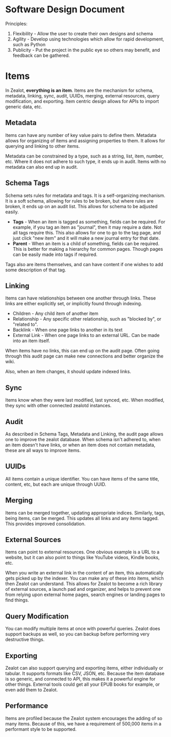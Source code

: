 # Software Design Document

Principles:

1. Flexibility - Allow the user to create their own designs and schema
2. Agility - Develop using technologies which allow for rapid development, such as Python
3. Publicity - Put the project in the public eye so others may benefit, and feedback can be gathered.

# Items
In Zealot, **everything is an item**. Items are the mechanism for schema, metadata, linking, sync, audit, UUIDs, merging, external resources, query modification, and exporting. Item centric design allows for APIs to import generic data, etc.

## Metadata
Items can have any number of key value pairs to define them. Metadata allows for organizing of items and assigning properties to them. It allows for querying and linking to other items. 

Metadata can be constrained by a type, such as a string, list, item, number, etc. Where it does not adhere to such type, it ends up in audit. Items with no metadata can also end up in audit.

## Schema Tags
Schema sets rules for metadata and tags. It is a self-organizing mechanism. It is a soft schema, allowing for rules to be broken, but where rules are broken, it ends up on an audit list. This allows for schema to be adjusted easily.

- **Tags** - When an item is tagged as something, fields can be required. For example, if you tag an item as "journal", then it may require a date. Not all tags require this. This also allows for one to go to the tag page, and just click "new item" and it will make a new journal entry for that date.
- **Parent** - When an item is a child of something, fields can be required. This is better for making a hierarchy for common pages. Though pages can be easily made into tags if required.

Tags also are items themselves, and can have content if one wishes to add some description of that tag. 

## Linking
Items can have relationships between one another through links. These links are either explicitly set, or implicitly found through indexing.

- Children - Any child item of another item
- Relationship - Any specific other relationship, such as "blocked by", or "related to".
- Backlink - When one page links to another in its text
- External Link - When one page links to an external URL. Can be made into an item itself.

When items have no links, this can end up on the audit page. Often going through this audit page can make new connections and better organize the wiki. 

Also, when an item changes, it should update indexed links.

## Sync
Items know when they were last modified, last synced, etc. When modified, they sync with other connected zealotd instances. 

## Audit
As described in Schema Tags, Metadata and Linking, the audit page allows one to improve the zealot database. When schema isn't adhered to, when an item doesn't have links, or when an item does not contain metadata, these are all ways to improve items. 

## UUIDs
All items contain a unique identifier. You can have items of the same title, content, etc, but each are unique through UUID.

## Merging
Items can be merged together, updating appropriate indices. Similarly, tags, being items, can be merged. This updates all links and any items tagged. This provides improved consolidation.

## External Sources
Items can point to external resources. One obvious example is a URL to a website, but it can also point to things like YouTube videos, Kindle books, etc. 

When you write an external link in the content of an item, this automatically gets picked up by the indexer. You can make any of these into items, which then Zealot can understand. This allows for Zealot to become a rich library of external sources, a launch pad and organizer, and helps to prevent one from relying upon external home pages, search engines or landing pages to find things.

## Query Modification
You can modify multiple items at once with powerful queries. Zealot does support backups as well, so you can backup before performing very destructive things.

## Exporting
Zealot can also support querying and exporting items, either individually or tabular. It supports formats like CSV, JSON, etc. Because the item database is so generic, and connected to API, this makes it a powerful engine for other things. External tools could get all your EPUB books for example, or even add them to Zealot. 

## Performance
Items are profiled because the Zealot system encourages the adding of so many items. Because of this, we have a requirement of 500,000 items in a performant style to be supported. 